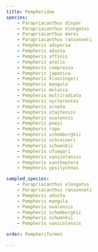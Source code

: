 ```yaml
---
title: Pempheridae
species:
    - Parapriacanthus dispar
    - Parapriacanthus elongatus
    - Parapriacanthus marei
    - Parapriacanthus ransonneti
    - Pempheris adspersa
    - Pempheris adusta
    - Pempheris affinis
    - Pempheris analis
    - Pempheris compressa
    - Pempheris japonica
    - Pempheris klunzingeri
    - Pempheris mangula
    - Pempheris molucca
    - Pempheris multiradiata
    - Pempheris nyctereutes
    - Pempheris ornata
    - Pempheris otaitensis
    - Pempheris oualensis
    - Pempheris poeyi
    - Pempheris rapa
    - Pempheris schomburgkii
    - Pempheris schreineri
    - Pempheris schwenkii
    - Pempheris ufuagari
    - Pempheris vanicolensis
    - Pempheris xanthoptera
    - Pempheris ypsilychnus

sampled_species:
    - Parapriacanthus elongatus
    - Parapriacanthus ransonneti
    - Pempheris adusta
    - Pempheris mangula
    - Pempheris oualensis
    - Pempheris schomburgkii
    - Pempheris schwenkii
    - Pempheris vanicolensis

order: Pempheriformes

---
```

